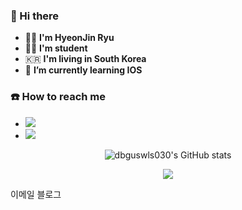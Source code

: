 <!--![header](https://capsule-render.vercel.app/api?type=rect)-->
<!-- -->

### 👋 Hi there
- 🙋‍♂️ **I'm HyeonJin Ryu**
- 👨‍🎓 **I'm student**
- 🇰🇷 **I'm living in South Korea**
- 🌱 **I’m currently learning IOS**


### ☎️ How to reach me
- <img src="https://img.shields.io/badge/Gmail-EA4335?style=flat-square&logo=Gmail&logoColor=white"/></a>
- <img src="https://img.shields.io/badge/Gmail-EA4335?style=flat-square&logo=Gmail&logoColor=white"/></a>
<div align="center">
  
  ![dbguswls030's GitHub stats](https://github-readme-stats.vercel.app/api?username=dbguswls030&show_icons=true&theme=radical)
  
  <script src="https://gist.github.com/dbguswls030/5e9cac3c3e53a217b030d4b78433b192.js"></script>
  <!-- [![Top Langs](https://github-readme-stats.vercel.app/api/top-langs/?username=dbguswls030&layout=compact)](https://github.com/dbguswls030/github-readme-stats) -->

  <img src="https://img.shields.io/badge/Swift-F05138?style=flat-square&logo=Swift&logoColor=white"/></a>
</div>

이메일
블로그

<!--
**dbguswls030/dbguswls030** is a ✨ _special_ ✨ repository because its `README.md` (this file) appears on your GitHub profile.

Here are some ideas to get you started:

- 🔭 I’m currently working on ...
- 🌱 I’m currently learning ...
- 👯 I’m looking to collaborate on ...
- 🤔 I’m looking for help with ...
- 💬 Ask me about ...
- 📫 How to reach me: ...
- 😄 Pronouns: ...
- ⚡ Fun fact: ...
-->

